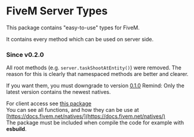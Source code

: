 # FiveM Server Types

This package contains "easy-to-use" types for FiveM.

It contains every method which can be used on server side.

### Since v0.2.0
All root methods (e.g. `server.taskShootAtEntity()`) were removed.
The reason for this is clearly that namespaced methods are better and clearer.

If you want them, you must downgrade to version [0.1.0](https://www.npmjs.com/package/@risinglife/fivem-server/v/0.1.0)
Remind: Only the latest version contains the newest natives.


For client access see [this package](https://www.npmjs.com/package/@risinglife/fivem-client)<br>
You can see all functions, and how they can be use at [https://docs.fivem.net/natives/](https://docs.fivem.net/natives/)<br>
The package must be included when compile the code for example with **esbuild**.